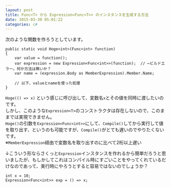 ```yaml
---
layout: post
title: Func<T> から Expression<Func<T>> のインスタンスを生成する方法
date: 2015-03-30 05:01:22
categories: c#
---
```

<!-- {% raw %} -->
<p>次のような関数を作ろうとしています。</p>

<pre><code>public static void Hoge&lt;int&gt;(Func&lt;int&gt; function)
{
    var value = function();
    var expression = new Expression&lt;Func&lt;int&gt;&gt;(function);  // ←ビルドエラー。何か方法は無いか？
    var name = (expression.Body as MemberExpression).Member.Name;

    // 以下、valueとnameを使った処理
}
</code></pre>

<p><code>Hoge(() =&gt; x)</code> という感じに呼び出して、変数名<code>x</code>とその値を同時に渡したいのです。<br>
しかし、このような<code>Expression&lt;T&gt;</code>のコンストラクタは存在しないので、このままでは実現できません。<br>
<code>Hoge()</code>の引数を<code>Expression&lt;Func&lt;int&gt;&gt;</code>にして、<code>Compile()</code>してから実行して値を取り出す、というのも可能ですが、<code>Compile()</code>がとても遅いのでやりたくないです。<br>
※<code>MemberExpression</code>経由で変数名を取り出すのに比べて2桁以上遅い</p>

<p>↓こういう形ならさくっと<code>Expression</code>インスタンスを作れるから簡単だろうと思いましたが、もしかしてこれはコンパイル時にすごいことをやってくれているだけなのであって、実行時にやろうとすると容易ではないのでしょうか？</p>

<pre><code>int x = 10;
Expression&lt;Func&lt;int&gt;&gt; exp = () =&gt; x;
</code></pre>
<!-- {% endraw %} -->
